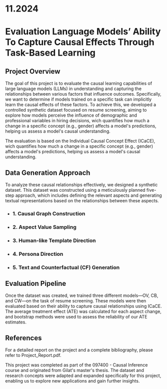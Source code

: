 # 11.2024 

# Evaluation Language Models’ Ability To Capture Causal Effects Through Task-Based Learning

## Project Overview

The goal of this project is to evaluate the causal learning capabilities of large language models (LLMs) in understanding and capturing the relationships between various factors that influence outcomes. Specifically, we want to determine if models trained on a specific task can implicitly learn the causal effects of these factors. To achieve this, we developed a controlled synthetic dataset focused on resume screening, aiming to explore how models perceive the influence of demographic and professional variables in hiring decisions, wich quantifies how much a change in a specific concept (e.g., gender) affects a model's predictions, helping us assess a model's causal understanding.

The evaluation is based on the Individual Causal Concept Effect (ICaCE), wich quantifies how much a change in a specific concept (e.g., gender) affects a model's predictions, helping us assess a model's causal understanding.

## Data Generation Approach
To analyze these causal relationships effectively, we designed a synthetic dataset. This dataset was constructed using a meticulously planned five-step approach, which includes defining the relevant aspects and generating textual representations based on the relationships between these aspects.

- ### 1. Causal Graph Construction
- ### 2. Aspect Value Sampling
- ### 3. Human-like Template Direction
- ### 4. Persona Direction
- ### 5. Text and Counterfactual (CF) Generation

## Evaluation Pipeline
Once the dataset was created, we trained three different models—OV, CB, and CW—on the task of resume screening. These models were then evaluated based on their ability to capture causal relationships using ICaCE. The average treatment effect (ATE) was calculated for each aspect change, and bootstrap methods were used to assess the reliability of our ATE estimates.

## References
For a detailed report on the project and a complete bibliography, please refer to Project_Report.pdf.

This project was completed as part of the 097400 - Causal Inference course and originated from Gilat's master's thesis. The dataset and research concepts were adapted and expanded specifically for this project, enabling us to explore new applications and gain further insights.

